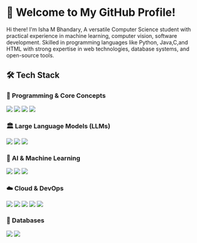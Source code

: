 # 🚀 Welcome to My GitHub Profile!  
Hi there! I'm Isha M Bhandary, A versatile Computer Science student with practical experience in machine learning, computer vision, software development. Skilled in programming languages like Python, Java,C,and HTML with strong expertise in web 
technologies, database systems, and open-source tools. 
## 🛠 Tech Stack  

### 🔹 Programming & Core Concepts  
<p align="left">  
<img src="https://img.shields.io/badge/Python-3776AB?style=for-the-badge&logo=python&logoColor=white" />  
<img src="https://img.shields.io/badge/HTML-000000?style=for-the-badge&logo=flask&logoColor=white" />  
<img src="https://img.shields.io/badge/C programming-FF6F00?style=for-the-badge&logo=tensorflow&logoColor=white" />  
<img src="https://img.shields.io/badge/java-EE4C2C?style=for-the-badge&logo=pytorch&logoColor=white" />  
</p>  

### 🏛 Large Language Models (LLMs)  
<p align="left">  
<img src="https://img.shields.io/badge/GPT-005571?style=for-the-badge&logo=openai&logoColor=white" />  
<img src="https://img.shields.io/badge/BERT-1F425F?style=for-the-badge&logo=google&logoColor=white" />  
<img src="https://img.shields.io/badge/LLaMA-FF4500?style=for-the-badge" />  
</p>  

### 🤖 AI & Machine Learning  
<p align="left">  
<img src="https://img.shields.io/badge/Machine%20Learning-FF6F00?style=for-the-badge&logo=mlflow&logoColor=white" />  
<img src="https://img.shields.io/badge/Deep%20Learning-FF0000?style=for-the-badge&logo=pytorch&logoColor=white" />  
<img src="https://img.shields.io/badge/Vector%20DB-005571?style=for-the-badge&logo=redis&logoColor=white" />  
</p>  

### ☁️ Cloud & DevOps  
<p align="left">  
<img src="https://img.shields.io/badge/AWS-232F3E?style=for-the-badge&logo=amazon-aws&logoColor=white" />  
<img src="https://img.shields.io/badge/Google%20Cloud-4285F4?style=for-the-badge&logo=google-cloud&logoColor=white" />  
<img src="https://img.shields.io/badge/Azure-0078D4?style=for-the-badge&logo=microsoft-azure&logoColor=white" />  
<img src="https://img.shields.io/badge/Docker-2496ED?style=for-the-badge&logo=docker&logoColor=white" />  
<img src="https://img.shields.io/badge/Kubernetes-326CE5?style=for-the-badge&logo=kubernetes&logoColor=white" />  
</p>  

### 💾 Databases  
<p align="left">  
<img src="https://img.shields.io/badge/SQL-4479A1?style=for-the-badge&logo=mysql&logoColor=white" />  
<img src="https://img.shields.io/badge/Vector%20DB-005571?style=for-the-badge&logo=redis&logoColor=white" />  
</p>  
